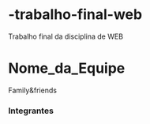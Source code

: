 # -trabalho-final-web
Trabalho final da disciplina de WEB

# Nome_da_Equipe
Family&friends

### Integrantes
[comment]: <> (Ana Luysa Rocha do Nascimento
Cristal Dáfinny
Cristhian Rangel Fernandes
Ellen Alves
Henry Guilherme)